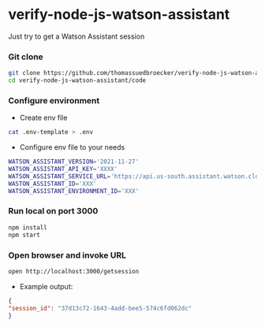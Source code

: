 # verify-node-js-watson-assistant

Just try to get a Watson Assistant session

### Git clone

```sh
git clone https://github.com/thomassuedbroecker/verify-node-js-watson-assistant.git
cd verify-node-js-watson-assistant/code
```

### Configure environment

* Create env file

```sh
cat .env-template > .env
```

* Configure env file to your needs

```sh
WATSON_ASSISTANT_VERSION='2021-11-27'
WATSON_ASSISTANT_API_KEY='XXXX'
WATSON_ASSISTANT_SERVICE_URL='https://api.us-south.assistant.watson.cloud.ibm.com'
WASTON_ASSISTANT_ID='XXX'
WATSON_ASSISTANT_ENVIRONMENT_ID='XXX'
```

### Run local on port 3000

```sh
npm install
npm start
```

### Open browser and invoke URL

```sh
open http://localhost:3000/getsession
```

* Example output:

```json
{
"session_id": "37d13c72-1643-4add-bee5-574c6fd062dc"
}
```



